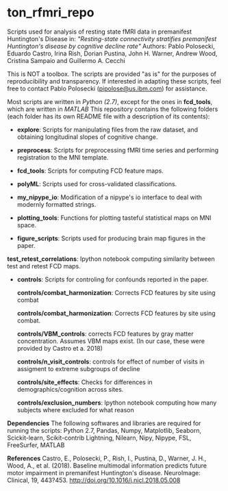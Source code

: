 # ton_rfmri_repo

Scripts used for analysis of resting state fMRI data in premanifest Huntington's Disease in:
*"Resting-state connectivity stratifies premanifest Huntington's disease by cognitive decline rate"*
Authors: Pablo Polosecki, Eduardo Castro, Irina Rish, Dorian Pustina, John H. Warner, Andrew Wood, Cristina Sampaio and Guillermo A. Cecchi

This is NOT a toolbox. The scripts are provided "as is" for the purposes of reproducibility and transparency. If interested in adapting these scripts, feel free to  contact Pablo Polosecki (pipolose@us.ibm.com) for assistance.


Most scripts are written in *Python (2.7)*, except for the ones in **fcd_tools**, which are written in *MATLAB*
This repository contains the following folders (each folder has its own README file with a description of its contents):

* **explore**: Scripts for manipulating files from the raw dataset, and obtaining longitudinal slopes of cognitive change.

* **preprocess**: Scripts for preprocessing fMRI time series and performing registration to the MNI template.

* **fcd_tools**: Scripts for computing FCD feature maps.

* **polyML**: Scripts used for cross-validated classifications.

* **my_nipype_io**: Modification of a nipype's io interface to deal with modernly formatted strings.

* **plotting_tools**: Functions for plotting tasteful statistical maps on MNI space.

* **figure_scripts**: Scripts used for producing brain map figures in the paper.

**test_retest_correlations**: Ipython notebook computing similarity between test and retest FCD maps.

* **controls**: Scripts for controling for confounds reported in the paper.

   **controls/combat_harmonization**: Corrects FCD features by site using combat

   **controls/combat_harmonization**: Corrects FCD features by site using combat.

   **controls/VBM_controls**: corrects FCD features by gray matter concentration. Assumes VBM maps exist. (In our case, these were provided by Castro et a. 2018)

   **controls/n_visit_controls**: controls for effect of number of visits in assigment to extreme subgroups of decline

   **controls/site_effects**: Checks for differences in demographics/cognition across sites.

   **controls/exclusion_numbers**: Ipython notebook computing how many subjects where excluded for what reason


**Dependencies**
The following softwares and libraries are required for running the scripts:
Python 2.7, Pandas, Numpy, Matplotlib, Seaborn, Scickit-learn, Scikit-contrib Lightning, Nilearn, Nipy, Nipype, FSL, FreeSurfer, MATLAB

**References**
Castro, E., Polosecki, P., Rish, I., Pustina, D., Warner, J. H., Wood, A., et al. (2018). Baseline multimodal information predicts future motor impairment in premanifest Huntington's disease. NeuroImage: Clinical, 19, 443?453. http://doi.org/10.1016/j.nicl.2018.05.008
